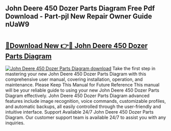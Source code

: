 ## John Deere 450 Dozer Parts Diagram Free Pdf Download - Part-pjI New Repair Owner Guide nUaW9

# <h2><a href="http://dfjpn3s.blite.top/?on=John+Deere+450+Dozer+Parts+Diagram">🔗Download New 👉🔴 John Deere 450 Dozer Parts Diagram</a></h2>

[![John Deere 450 Dozer Parts Diagram download](https://i.imgur.com/lujVjoI.png)](http://dfjpn3s.blite.top/?on=John+Deere+450+Dozer+Parts+Diagram)
Take the first step in mastering your new John Deere 450 Dozer Parts Diagram with this comprehensive user manual, covering installation, operation, and maintenance. Please Keep This Manual for Future Reference This manual will be your reliable guide to using your new John Deere 450 Dozer Parts Diagram effectively. John Deere 450 Dozer Parts Diagram advanced features include image recognition, voice commands, customizable profiles, and automatic backups, all easily controlled through the user-friendly and intuitive interface. Support Available 24/7 John Deere 450 Dozer Parts Diagram. Our customer support team is available 24/7 to assist you with any inquiries.

